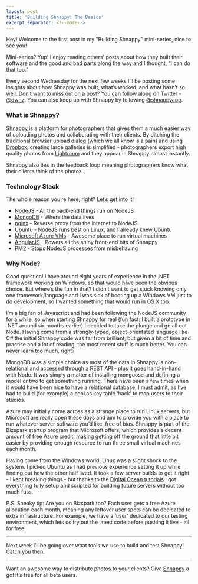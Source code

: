 ```yaml
---
layout: post
title: 'Building Shnappy: The Basics'
excerpt_separator: <!--more-->
---
```


Hey! Welcome to the first post in my "Building Shnappy" mini-series, nice to see you! 

Mini-series? Yup! I enjoy reading others' posts about how they built their software<!--more--> and the good and bad parts along the way and I thought, “I can do that too.”

Every second Wednesday for the next few weeks I’ll be posting some insights about how Shnappy was built, what’s worked, and what hasn’t so well. Don’t want to miss out on a post? You can follow along on Twitter - [@dwnz](https://twitter.com/dwnz). You can also keep up with Shnappy by following [@shnappyapp](https://twitter.com/shnappyapp).

### What is Shnappy?

[Shnappy](https://shnappy.com) is a platform for photographers that gives them a much easier way of uploading photos and collaborating with their clients. By ditching the traditional browser upload dialog (which we all know is a pain) and using [Dropbox](https://dropbox.com), creating large galleries is simplified - photographers export high quality photos from [Lightroom](http://www.adobe.com/products/photoshop-lightroom.html) and they appear in Shnappy almost instantly.

Shnappy also ties in the feedback loop meaning photographers know what their clients think of the photos. 

### Technology Stack

The whole reason you’re here, right? Let’s get into it!

* [NodeJS](http://nodejs.org/) - All the back-end things run on NodeJS
* [MongoDB](https://www.mongodb.org/) - Where the data lives
* [nginx](http://nginx.org/) - Reverse proxy from the internet to NodeJS
* [Ubuntu](http://www.ubuntu.com/) - NodeJS runs best on Linux, and I already knew Ubuntu
* [Microsoft Azure VMs](http://azure.microsoft.com/) - Awesome place to run virtual machines
* [AngularJS](https://angularjs.org/) - Powers all the shiny front-end bits of Shnappy
* [PM2](https://github.com/Unitech/pm2) - Stops NodeJS processes from misbehaving

### Why Node?

Good question! I have around eight years of experience in the .NET framework working on Windows, so that would have been the obvious choice. But where’s the fun in that? I didn’t want to get stuck knowing only one framework/language and I was sick of booting up a Windows VM just to do development, so I wanted something that would run in OS X too.

I’m a big fan of Javascript and had been following the NodeJS community for a while, so when starting Shnappy for real (fun fact: I built a prototype in .NET around six months earlier) I decided to take the plunge and go all out Node. Having come from a strongly-typed, object-orientated language like C# the initial Shnappy code was far from brilliant, but given a bit of time and practise and a lot of reading, the most recent stuff is much better. You can never learn too much, right?

MongoDB was a simple choice as most of the data in Shnappy is non-relational and accessed through a REST API - plus it goes hand-in-hand with Node. It was simply a matter of installing mongoose and defining a model or two to get something running. There have been a few times when it would have been nice to have a relational database, I must admit, as I’ve had to build (for example) a cool as key table ‘hack’ to map users to their studios.

Azure may initially come across as a strange place to run Linux servers, but Microsoft are really open these days and aim to provide you with a place to run whatever server software you’d like, free of bias. Shnappy is part of the Bizspark startup program that Microsoft offers, which provides a decent amount of free Azure credit, making getting off the ground that little bit easier by providing enough resource to run three small virtual machines each month.

Having come from the Windows world, Linux was a slight shock to the system. I picked Ubuntu as I had previous experience setting it up while finding out how the other half lived. It took a few server builds to get it right - I kept breaking things - but thanks to the [Digital Ocean tutorials](https://www.digitalocean.com/community/tutorials/how-to-set-up-a-node-js-application-for-production-on-ubuntu-14-04) I got everything fully setup and scripted for building future servers without too much fuss. 

P.S. Sneaky tip: Are you on Bizspark too? Each user gets a free Azure allocation each month, meaning any leftover user spots can be dedicated to extra infrastructure. For example, we have a ‘user’ dedicated to our testing environment, which lets us try out the latest code before pushing it live - all for free!

---

Next week I’ll be going over what tools we use to build and test Shnappy! Catch you then.

---

Want an awesome way to distribute photos to your clients? Give [Shnappy](https://shnappy.com) a go! It’s free for all beta users.